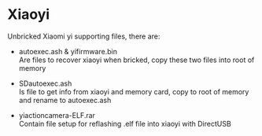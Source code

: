 # Xiaoyi
Unbricked Xiaomi yi supporting files, there are:

- autoexec.ash & yifirmware.bin <br>
Are files to recover xiaoyi when bricked, copy these two files into root of memory <br>

- SDautoexec.ash <br>
Is file to get info from xiaoyi and memory card, copy to root of memory and rename to autoexec.ash <br>

- yiactioncamera-ELF.rar <br>
Contain file setup for reflashing .elf file into xiaoyi with DirectUSB
